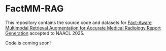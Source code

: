 # FactMM-RAG
This repository contains the source code and datasets for [Fact-Aware Multimodal Retrieval Augmentation for Accurate Medical
Radiology Report Generation](https://arxiv.org/abs/2407.15268) accepted to NAACL 2025.

Code is coming soon!